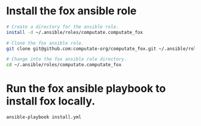 
# Install the fox ansible role

```bash
# Create a directory for the ansible role. 
install -d ~/.ansible/roles/computate.computate_fox

# Clone the fox ansible role. 
git clone git@github.com:computate-org/computate_fox.git ~/.ansible/roles/computate.computate_fox

# Change into the fox ansible role directory. 
cd ~/.ansible/roles/computate.computate_fox
```

# Run the fox ansible playbook to install fox locally. 

```bash
ansible-playbook install.yml
```

